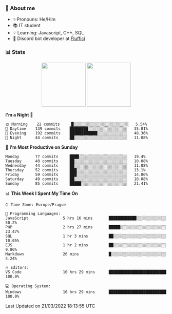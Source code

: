 ### 👋 About me

- ✨Pronouns: He/Him
- 📚 IT student
- 💡 Learning: Javascript, C++, SQL
- 🤖 Discord bot developer at [Fluffici](https://fluffici.eu)

### 📊 Stats
<p align="center">
  <img height="137px" src="https://github-readme-stats-ashy-seven.vercel.app/api?username=Nanoslav&count_private=true&theme=dark&show_icons=true" />
  <img height="137px" src="https://github-readme-stats-ashy-seven.vercel.app/api/top-langs?username=Nanoslav&count_private=true&layout=compact&theme=dark" />
</p>

<!--START_SECTION:waka-->
**I'm a Night 🦉** 

```text
🌞 Morning    22 commits     █░░░░░░░░░░░░░░░░░░░░░░░░   5.54% 
🌆 Daytime    139 commits    ████████░░░░░░░░░░░░░░░░░   35.01% 
🌃 Evening    192 commits    ████████████░░░░░░░░░░░░░   48.36% 
🌙 Night      44 commits     ██░░░░░░░░░░░░░░░░░░░░░░░   11.08%

```
📅 **I'm Most Productive on Sunday** 

```text
Monday       77 commits     ████░░░░░░░░░░░░░░░░░░░░░   19.4% 
Tuesday      40 commits     ██░░░░░░░░░░░░░░░░░░░░░░░   10.08% 
Wednesday    44 commits     ██░░░░░░░░░░░░░░░░░░░░░░░   11.08% 
Thursday     52 commits     ███░░░░░░░░░░░░░░░░░░░░░░   13.1% 
Friday       59 commits     ███░░░░░░░░░░░░░░░░░░░░░░   14.86% 
Saturday     40 commits     ██░░░░░░░░░░░░░░░░░░░░░░░   10.08% 
Sunday       85 commits     █████░░░░░░░░░░░░░░░░░░░░   21.41%

```


📊 **This Week I Spent My Time On** 

```text
⌚︎ Time Zone: Europe/Prague

💬 Programming Languages: 
JavaScript               5 hrs 16 mins       ████████████░░░░░░░░░░░░░   50.2% 
PHP                      2 hrs 27 mins       █████░░░░░░░░░░░░░░░░░░░░   23.47% 
SQL                      1 hr 3 mins         ██░░░░░░░░░░░░░░░░░░░░░░░   10.05% 
EJS                      1 hr 2 mins         ██░░░░░░░░░░░░░░░░░░░░░░░   9.86% 
Markdown                 26 mins             █░░░░░░░░░░░░░░░░░░░░░░░░   4.24%

🔥 Editors: 
VS Code                  10 hrs 29 mins      █████████████████████████   100.0%

💻 Operating System: 
Windows                  10 hrs 29 mins      █████████████████████████   100.0%

```


 Last Updated on 21/03/2022 18:13:55 UTC
<!--END_SECTION:waka-->

<!--
**Nanoslav/Nanoslav** is a ✨ _special_ ✨ repository because its `README.md` (this file) appears on your GitHub profile.

Here are some ideas to get you started:

- 🔭 I’m currently working on ...
- 🌱 I’m currently learning ...
- 👯 I’m looking to collaborate on ...
- 🤔 I’m looking for help with ...
- 💬 Ask me about ...
- 📫 How to reach me: ...
- 😄 Pronouns: ...
- ⚡ Fun fact: ...
-->
